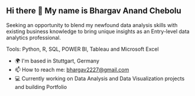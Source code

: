 ## Hi there 👋 My name is Bhargav Anand Chebolu

Seeking an opportunity to blend my newfound data analysis skills with existing business knowledge to bring unique insights as an Entry-level data analytics professional.

Tools: Python, R, SQL, POWER BI, Tableau and Microsoft Excel

- 🌍  I'm based in Stuttgart, Germany
- 📫  How to reach me: bhargav2227@gmail.com
- 💻  Currently working on Data Analysis and Data Visualization projects and building Portfolio


<!--
**bhargavchebolu/bhargavchebolu** is a ✨ _special_ ✨ repository because its `README.md` (this file) appears on your GitHub profile.

Here are some ideas to get you started:

- 🔭 I’m currently working on ...
- 🌱 I’m currently learning ...
- 👯 I’m looking to collaborate on ...
- 🤔 I’m looking for help with ...
- 💬 Ask me about ...
- 📫 How to reach me: ...
- 😄 Pronouns: ...
- ⚡ Fun fact: ...
-->
